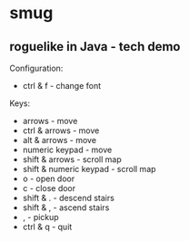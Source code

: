# smug
## roguelike in Java - tech demo

Configuration:

* ctrl & f - change font

Keys:

* arrows - move
* ctrl & arrows - move
* alt & arrows - move
* numeric keypad - move
* shift & arrows - scroll map
* shift & numeric keypad - scroll map
* o - open door
* c - close door
* shift & . - descend stairs
* shift & , - ascend stairs
* , - pickup
* ctrl & q - quit
